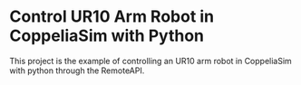 # Control UR10 Arm Robot in CoppeliaSim with Python
This project is the example of controlling an UR10 arm robot in CoppeliaSim with python through the RemoteAPI. 
